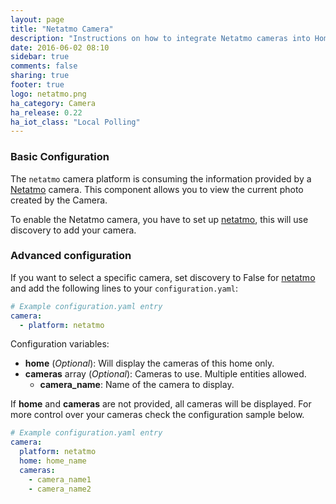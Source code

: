 ```yaml
---
layout: page
title: "Netatmo Camera"
description: "Instructions on how to integrate Netatmo cameras into Home Assistant."
date: 2016-06-02 08:10
sidebar: true
comments: false
sharing: true
footer: true
logo: netatmo.png
ha_category: Camera
ha_release: 0.22
ha_iot_class: "Local Polling"
---
```


### Basic Configuration

The `netatmo` camera platform is consuming the information provided by a [Netatmo](https://www.netatmo.com) camera. This component allows you to view the current photo created by the Camera.

To enable the Netatmo camera, you have to set up [netatmo](/components/netatmo/), this will use discovery to add your camera.

### Advanced configuration

If you want to select a specific camera, set discovery to False for [netatmo](/components/netatmo/) and add the following lines to your `configuration.yaml`:

```yaml
# Example configuration.yaml entry
camera:
  - platform: netatmo
```

Configuration variables:

- **home** (*Optional*): Will display the cameras of this home only.
- **cameras** array (*Optional*): Cameras to use. Multiple entities allowed.
    - **camera_name**: Name of the camera to display.

If **home** and **cameras** are not provided, all cameras will be displayed. For more control over your cameras check the configuration sample below.

```yaml
# Example configuration.yaml entry
camera:
  platform: netatmo
  home: home_name
  cameras:
    - camera_name1
    - camera_name2
```

